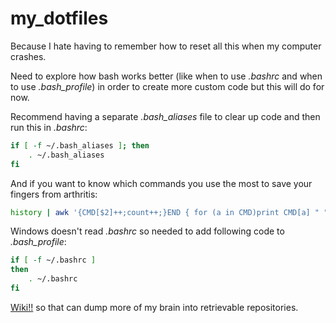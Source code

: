 # my_dotfiles

Because I hate having to remember how to reset all this when my computer crashes.

Need to explore how bash works better (like when to use *.bashrc* and when to use *.bash_profile*) in order to create more custom code but this will do for now.

Recommend having a separate *.bash_aliases* file to clear up code and then run this in *.bashrc*:

```bash
if [ -f ~/.bash_aliases ]; then
    . ~/.bash_aliases
fi
```

And if you want to know which commands you use the most to save your fingers from arthritis: 

```bash
history | awk '{CMD[$2]++;count++;}END { for (a in CMD)print CMD[a] " " CMD[a]/count*100 "% " a;}' | grep -v "./" | column -c3 -s " " -t | sort -nr | nl | head -n10
```

Windows doesn't read *.bashrc* so needed to add following code to *.bash_profile*:

```bash
if [ -f ~/.bashrc ]
then
    . ~/.bashrc
fi
```

[Wiki!!](https://github.com/ThuyNT13/my_dotfiles/wiki) so that can dump more of my brain into retrievable repositories.
